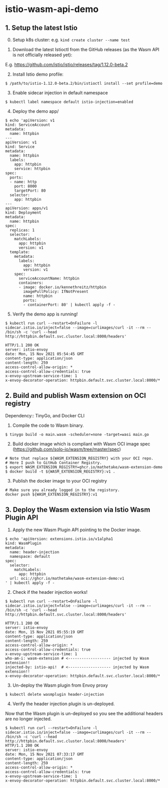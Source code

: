 # istio-wasm-api-demo

## 1. Setup the latest Istio

0. Setup k8s cluster: e.g. `kind create cluster --name test`

1. Download the latest Istioctl from the GitHub releases (as the Wasm API is not officially released yet):

E.g. https://github.com/istio/istio/releases/tag/1.12.0-beta.2

2. Install Istio demo profile:

```
$ /path/to/istio-1.12.0-beta.2/bin/istioctl install --set profile=demo
```

3. Enable sidecar injection in default namespace

```
$ kubectl label namespace default istio-injection=enabled
```

4. Deploy the demo app/
```
$ echo 'apiVersion: v1
kind: ServiceAccount
metadata:
  name: httpbin
---
apiVersion: v1
kind: Service
metadata:
  name: httpbin
  labels:
    app: httpbin
    service: httpbin
spec:
  ports:
  - name: http
    port: 8000
    targetPort: 80
  selector:
    app: httpbin
---
apiVersion: apps/v1
kind: Deployment
metadata:
  name: httpbin
spec:
  replicas: 1
  selector:
    matchLabels:
      app: httpbin
      version: v1
  template:
    metadata:
      labels:
        app: httpbin
        version: v1
    spec:
      serviceAccountName: httpbin
      containers:
      - image: docker.io/kennethreitz/httpbin
        imagePullPolicy: IfNotPresent
        name: httpbin
        ports:
        - containerPort: 80' | kubectl apply -f -
```

5. Verify the demo app is running!

```
$ kubectl run curl --restart=OnFailure -l sidecar.istio.io/inject=false --image=curlimages/curl -it --rm -- /bin/sh -c 'curl --head http://httpbin.default.svc.cluster.local:8000/headers'

HTTP/1.1 200 OK
server: istio-envoy
date: Mon, 15 Nov 2021 05:54:45 GMT
content-type: application/json
content-length: 259
access-control-allow-origin: *
access-control-allow-credentials: true
x-envoy-upstream-service-time: 1
x-envoy-decorator-operation: httpbin.default.svc.cluster.local:8000/*
```

## 2. Build and publish Wasm extension on OCI registry


Dependency:: TinyGo, and Docker CLI


1. Compile the code to Wasm binary.

```
$ tinygo build -o main.wasm -scheduler=none -target=wasi main.go
```

2. Build docker image which is compliant with Wasm OCI image spec (https://github.com/solo-io/wasm/tree/master/spec)

```
# Note that replace ${WASM_EXTENSION_REGISTRY} with your OCI repo.
# Here I push to GitHub Container Registry.
$ export WASM_EXTENSION_REGISTRY=ghcr.io/mathetake/wasm-extension-demo
$ docker build -t ${WASM_EXTENSION_REGISTRY}:v1 .
```

3. Publish the docker image to your OCI registry

```
# Make sure you already logged in to the registory.
docker push ${WASM_EXTENSION_REGISTRY}:v1
```


## 3. Deploy the Wasm extension via Istio Wasm Plugin API

1. Apply the new Wasm Plugin API pointing to the Docker image.

```
$ echo 'apiVersion: extensions.istio.io/v1alpha1
kind: WasmPlugin
metadata:
  name: header-injection
  namespace: default
spec:
  selector:
    matchLabels:
      app: httpbin
  url: oci://ghcr.io/mathetake/wasm-extension-demo:v1
' | kubectl apply -f -
```

2. Check if the header injection works!

```dotnetcli
$ kubectl run curl --restart=OnFailure -l sidecar.istio.io/inject=false --image=curlimages/curl -it --rm -- /bin/sh -c 'curl --head http://httpbin.default.svc.cluster.local:8000/headers'

HTTP/1.1 200 OK
server: istio-envoy
date: Mon, 15 Nov 2021 05:55:19 GMT
content-type: application/json
content-length: 259
access-control-allow-origin: *
access-control-allow-credentials: true
x-envoy-upstream-service-time: 1
who-am-i: wasm-extension # <------------------- injected by Wasm extension!!
injected-by: istio-api!  # <------------------- injected by Wasm extension!!
x-envoy-decorator-operation: httpbin.default.svc.cluster.local:8000/*
```

3. Un-deploy the Wasm plugin from Envoy proxy

```
$ kubectl delete wasmplugin header-injection 
```


4. Verify the header injection plugin is un-deployed.

Now that the Wasm plugin is un-deployed so you see the additional headers are no longer injected.

```
$ kubectl run curl --restart=OnFailure -l sidecar.istio.io/inject=false --image=curlimages/curl -it --rm -- /bin/sh -c 'curl --head http://httpbin.default.svc.cluster.local:8000/headers'
HTTP/1.1 200 OK
server: istio-envoy
date: Mon, 15 Nov 2021 07:33:17 GMT
content-type: application/json
content-length: 259
access-control-allow-origin: *
access-control-allow-credentials: true
x-envoy-upstream-service-time: 1
x-envoy-decorator-operation: httpbin.default.svc.cluster.local:8000/*
```
